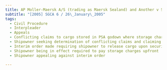 ```yaml
---
title: AP Moller-Maersk A/S (trading as Maersk Sealand) and Another v Special Entertainment 
subtitle: "[2005] SGCA 6 / 26\_January\_2005"
tags:
  - Civil Procedure
  - Interpleader
  - Appeals
  - Conflicting claims to cargo stored in PSA godown where storage charges accumulating
  - Shipowner seeking determination of conflicting claims and claiming payment of freight and other charges from party entitled to cargo
  - Interim order made requiring shipowner to release cargo upon security for freight and other charges being furnished
  - Shipowner being in effect required to pay storage charges upfront
  - Shipowner appealing against interim order

---
```


